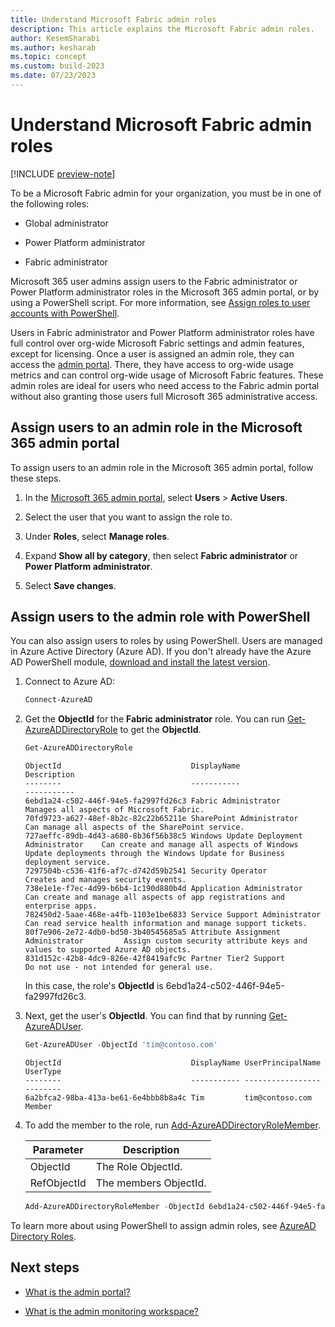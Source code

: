 ```yaml
---
title: Understand Microsoft Fabric admin roles
description: This article explains the Microsoft Fabric admin roles.
author: KesemSharabi
ms.author: kesharab
ms.topic: concept
ms.custom: build-2023
ms.date: 07/23/2023
---
```


# Understand Microsoft Fabric admin roles

[!INCLUDE [preview-note](../includes/preview-note.md)]

To be a Microsoft Fabric admin for your organization, you must be in one of the following roles:

* Global administrator

* Power Platform administrator

* Fabric administrator

Microsoft 365 user admins assign users to the Fabric administrator or Power Platform administrator roles in the Microsoft 365 admin portal, or by using a PowerShell script. For more information, see [Assign roles to user accounts with PowerShell](/office365/enterprise/powershell/assign-roles-to-user-accounts-with-office-365-powershell).

Users in Fabric administrator and Power Platform administrator roles have full control over org-wide Microsoft Fabric settings and admin features, except for licensing. Once a user is assigned an admin role, they can access the [admin portal](admin-center.md). There, they have access to org-wide usage metrics and can control org-wide usage of Microsoft Fabric features. These admin roles are ideal for users who need access to the Fabric admin portal without also granting those users full Microsoft 365 administrative access.

## Assign users to an admin role in the Microsoft 365 admin portal

To assign users to an admin role in the Microsoft 365 admin portal, follow these steps.

1. In the [Microsoft 365 admin portal](https://portal.office.com/adminportal/home#/homepage), select **Users** > **Active Users**.

2. Select the user that you want to assign the role to.

3. Under **Roles**, select **Manage roles**.

4. Expand **Show all by category**, then select **Fabric administrator** or **Power Platform administrator**.

5. Select **Save changes**.

## Assign users to the admin role with PowerShell

You can also assign users to roles by using PowerShell. Users are managed in Azure Active Directory (Azure AD). If you don't already have the Azure AD PowerShell module, [download and install the latest version](https://www.powershellgallery.com/packages/AzureAD/).

1. Connect to Azure AD:
   ```powershell
   Connect-AzureAD
   ```

1. Get the **ObjectId** for the **Fabric administrator** role. You can run [Get-AzureADDirectoryRole](/powershell/module/azuread/get-azureaddirectoryrole) to get the **ObjectId**.

    ```powershell
    Get-AzureADDirectoryRole
    ```
    
    ```output
    ObjectId                             DisplayName                                Description
    --------                             -----------                                -----------
    6ebd1a24-c502-446f-94e5-fa2997fd26c3 Fabric Administrator                       Manages all aspects of Microsoft Fabric.
    70fd9723-a627-48ef-8b2c-82c22b65211e SharePoint Administrator                   Can manage all aspects of the SharePoint service.
    727aeffc-89db-4d43-a680-8b36f56b38c5 Windows Update Deployment Administrator    Can create and manage all aspects of Windows Update deployments through the Windows Update for Business deployment service.
    7297504b-c536-41f6-af7c-d742d59b2541 Security Operator                          Creates and manages security events.
    738e1e1e-f7ec-4d99-b6b4-1c190d880b4d Application Administrator                  Can create and manage all aspects of app registrations and enterprise apps.
    782450d2-5aae-468e-a4fb-1103e1be6833 Service Support Administrator              Can read service health information and manage support tickets.
    80f7e906-2e72-4db0-bd50-3b40545685a5 Attribute Assignment Administrator         Assign custom security attribute keys and values to supported Azure AD objects.
    831d152c-42b8-4dc9-826e-42f8419afc9c Partner Tier2 Support                      Do not use - not intended for general use.
    ```

    In this case, the role's **ObjectId** is 6ebd1a24-c502-446f-94e5-fa2997fd26c3.

1. Next, get the user's **ObjectId**. You can find that by running [Get-AzureADUser](/powershell/module/azuread/get-azureaduser).

    ```powershell
    Get-AzureADUser -ObjectId 'tim@contoso.com'
    ```
    
    ```output
    ObjectId                             DisplayName UserPrincipalName      UserType
    --------                             ----------- -----------------      --------
    6a2bfca2-98ba-413a-be61-6e4bbb8b8a4c Tim         tim@contoso.com        Member
    ```

1. To add the member to the role, run [Add-AzureADDirectoryRoleMember](/powershell/module/azuread/add-azureaddirectoryrolemember).

    | Parameter | Description |
    | --- | --- |
    | ObjectId |The Role ObjectId. |
    | RefObjectId |The members ObjectId. |

    ```powershell
    Add-AzureADDirectoryRoleMember -ObjectId 6ebd1a24-c502-446f-94e5-fa2997fd26c3 -RefObjectId 6a2bfca2-98ba-413a-be61-6e4bbb8b8a4c
    ```
To learn more about using PowerShell to assign admin roles, see [AzureAD Directory Roles](/powershell/module/azuread/#directory-roles).

## Next steps

* [What is the admin portal?](admin-center.md)

* [What is the admin monitoring workspace?](monitoring-workspace.md)
